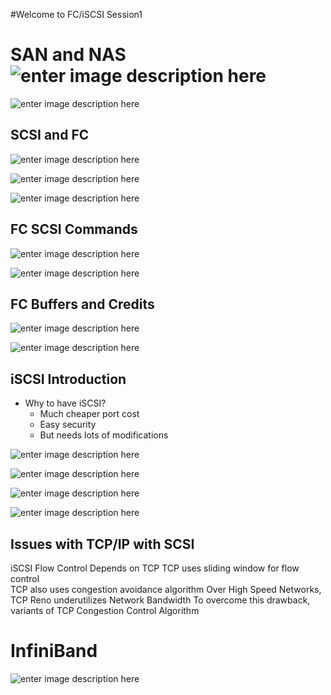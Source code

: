 #Welcome to FC/iSCSI Session1 

  

# SAN and NAS ![enter image description here](https://i.ibb.co/5cgPNks/fc1.png)
  
 ![enter image description here](https://i.ibb.co/6tMZ00T/fc2.png)
  

## SCSI and FC 
  

![enter image description here](https://i.ibb.co/xmYjbkJ/fc3.png)
  
  ![enter image description here](https://i.ibb.co/zJSb0dz/fc4.png)


![enter image description here](https://i.ibb.co/ngVzW3x/fc5.png)


## FC SCSI Commands 

![enter image description here](https://i.ibb.co/HrvNN6K/fc6.png) 
  
![enter image description here](https://i.ibb.co/868BfwF/fc7.png)
  


## FC Buffers and Credits 

![enter image description here](https://i.ibb.co/qND6vYR/fc8.png)  
  

![enter image description here](https://i.ibb.co/bJSfBN4/fc9.png)
  

## iSCSI Introduction 
  

* Why to have iSCSI? 
	* Much cheaper port cost
	* Easy security 
	* But needs lots of modifications 

![enter image description here](https://i.ibb.co/LY04QPV/isc1.png)


![enter image description here](https://i.ibb.co/0ck6zNL/isc2.png)

![enter image description here](https://i.ibb.co/RbqjbQD/isc3.png)




![enter image description here](https://i.ibb.co/Y8fj43m/isc4.png)



## Issues with TCP/IP with SCSI   
  

iSCSI Flow Control 
Depends on TCP 
TCP uses sliding window for flow control  
TCP also uses congestion avoidance algorithm 
Over High Speed Networks, TCP Reno underutilizes Network Bandwidth 
To overcome this drawback, variants of TCP Congestion Control Algorithm 
  

# InfiniBand 
  

![enter image description here](https://i.ibb.co/gyPgV66/infini.png)  
  


